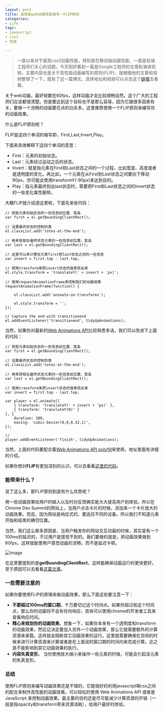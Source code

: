 ```yaml
---
layout: post
title: 高性能web动画性能编写－FLIP原则
categories:
- Life
tags:
- javascript
- css3
- 性能

---
```


> 一直以来对于提高css3动画性能，特别是在移动端动画性能，一直是前端工程师们关心的话题。今天刚好看到一篇是Google工程师的文章和演讲视频，主要内容也是关于高性能动画编写的原则(FLIP)，就根据他的文章和视频整理了一下，就有了这一篇博文。具体地址和视频可以点击这个[链接](http://aerotwist.com/blog/flip-your-animations/)去看看。

关于web动画，最好帧数在60fps，这样动画才会比较顺畅自然。这个广大的工程师们应该都很清楚。但是要达到这个目标也不是那么容易，因为它跟很多因素有关，要做一个流畅的动画要花点的功夫多。这里推荐使用一个FLIP原则来编写你的动画效果。

什么是FLIP原则呢？

FLIP是这四个单词的缩写即，First,Last,Invert,Play。

下面来具体解释下这四个单词的意思：

* First：元素的初始状态。
* Last：元素经过运动之后的状态。
* Invert：就是指元素在First和Last状态之间的一个过程，比如宽度、高度或者是透明度的变化。再比如，一个元素在从First到Last状态之间要向下移动90px，你可能会使用transformY(-90px)来达到目的。
* Play：指元素最终到达last状态时，需要把First和Last状态之间的Invert状态的一些变化属性删除。

大概FLIP就介绍道这里啦，下面先来些代码：

	// 获取元素初始状态的一些信息如位置、宽高
	var first = el.getBoundingClientRect();

	// 设置最终状态的控制的类
	el.classList.add('totes-at-the-end');

	// 再来获取在最终状态元素的一些信息如位置、宽高
	var last = el.getBoundingClientRect();

	// 这里可以来计算在元素first和last状态之间的一些信息
	var invert = first.top - last.top;

	// 使用transform来把invert状态的值表现出来
	el.style.transform = 'translateY(' + invert + 'px)';

	// 使用requestAnimationFrame来控制我们的动画效果
	requestAnimationFrame(function() {

  	    el.classList.add('animate-on-transforms');

  	    el.style.transform = '';
	});

	// Capture the end with transitionend
	el.addEventListener('transitionend', tidyUpAnimations);
	
当然，如果你对最新的[Web Animations API](http://w3c.github.io/web-animations/)比较熟悉多话，我们可以改进下上面的代码：

	// 获取元素初始状态的一些信息如位置、宽高
	var first = el.getBoundingClientRect();

	// 设置最终状态的控制的类
	el.classList.add('totes-at-the-end');

	// 再来获取在最终状态元素的一些信息如位置、宽高
	var last = el.getBoundingClientRect();

	// 使用transform来把invert状态的值表现出来
	var invert = first.top - last.top;
	
	var player = el.animate([
  		{ transform: 'translateY(' + invert + 'px)' },
  		{ transform: 'translateY(0)' }
	], {
  		duration: 300,
  		easing: 'cubic-bezier(0,0,0.32,1)',
	});

	// 
	player.addEventListener('finish', tidyUpAnimations);

当然，上面的代码要配合着[Web Animations API polyfill](https://github.com/web-animations/web-animations-js)来使用，地址里面有详细的介绍。

如果你想对**FLIP**有更加深刻的认识，可以去看看[这里的代码](https://github.com/GoogleChrome/devsummit/blob/master/src/static/scripts/components/card.js#L263-296)。

### 能带来什么？

说了这么多，那FLIP原则到底有什么优势呢？

用一些动画效果给用户的输入以及时对反馈确实能大大提高用户到体验。所以在Chrome Dev Summit的网站上，当用户点击卡片的时候，添加来一个卡片放大的动画效果。而且，因为网站是响应式的，要适应不同的设备。所以我们不知道元素开始和结束的确切位置。

当然，我们这么做多原因是，当用户触发你的网站交互动画的时候，其实是有一个100ms的延迟的，不过用户是感觉不到的。我们要做的就是，把动画效果做到60fps，这样就能使用户感觉动画的流畅，而不是延迟卡顿。

![image](http://aerotwist.com/static/blog/flip-your-animations/window.jpg)

在这里要提到的是**getBoundingClientRect**，这样能确保动画运行的更快更好。至于原因可以去看看[这篇文章](http://aerotwist.com/blog/pixels-are-expensive/)。

### 一些需要注意的

如果你要使用FLIP的原理来做动画效果，那么下面这些要注意一下：

* **不要超过100ms的窗口期**。千万要切记这个时间点。如果你超过啦这个时间点，那么你的动画将不会有任何响应，具体可以使用chrome的开发者工具来查看响应时间。
* **精心来规划你的动画效果**。想象一下，如果你本来有一个透明度和transform的动画效果，然后记决定要加入另外一个动画效果，那么它就需要额外的计算资源来承载。这样就会阻断其它动画效果的运行。这里就需要确保在空闲的时候来进行计算资源来计算或者是在上面说的窗口期的时间内来完成计算。总之是不能影响到其它动画效果的执行。
* **内容失真变形**。 当你使用放大缩小来操作一些元素的时候，可能会引起该元素的失真变形。

### 总结

使用FLIP原则来编写动画效果还是不错的，它能很好的利用javascript喝css之间的配合来制作高性能的动画效果。可以轻松的使用 Web Animations API 或者是 JavaScript 来控制动画效果。最主要的目的还是尽可能减少计算资源的开销（一般是指opacity和transform带来资源消耗），给用户最好的体验。




